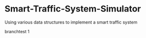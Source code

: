 # Smart-Traffic-System-Simulator

Using various data structures to implement a smart traffic system

branchtest 1
